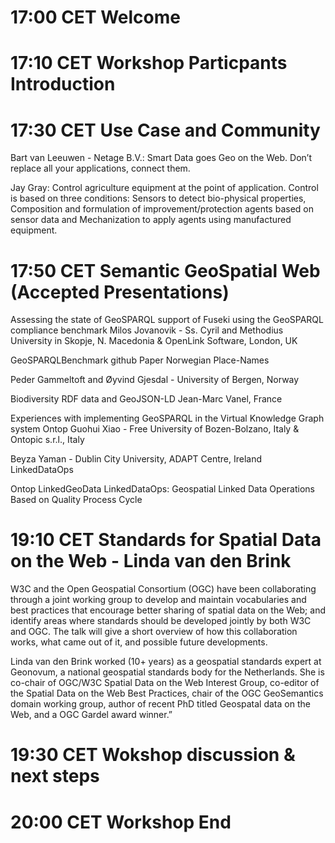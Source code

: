 
# 17:00 CET Welcome

# 17:10 CET Workshop Particpants Introduction

# 17:30 CET Use Case and Community

Bart van Leeuwen - Netage B.V.: Smart Data goes Geo on the Web. Don’t replace all your applications, connect them.

Jay Gray: Control agriculture equipment at the point of application.  Control is based on three conditions: Sensors to detect bio-physical properties, Composition and formulation of improvement/protection agents based on sensor data and Mechanization to apply agents using manufactured equipment.

# 17:50 CET Semantic GeoSpatial Web (Accepted Presentations)
Assessing the state of GeoSPARQL support of Fuseki using the GeoSPARQL compliance benchmark
Milos Jovanovik - Ss. Cyril and Methodius University in Skopje, N. Macedonia & OpenLink Software, London, UK

GeoSPARQLBenchmark github Paper
Norwegian Place-Names

Peder Gammeltoft and Øyvind Gjesdal - University of Bergen, Norway

Biodiversity RDF data and GeoJSON-LD
Jean-Marc Vanel, France

Experiences with implementing GeoSPARQL in the Virtual Knowledge Graph system Ontop
Guohui Xiao - Free University of Bozen-Bolzano, Italy & Ontopic s.r.l., Italy

Beyza Yaman - Dublin City University, ADAPT Centre, Ireland
LinkedDataOps

Ontop LinkedGeoData
LinkedDataOps: Geospatial Linked Data Operations Based on Quality Process Cycle

# 19:10 CET Standards for Spatial Data on the Web - Linda van den Brink
W3C and the Open Geospatial Consortium (OGC) have been collaborating through a joint working group to develop and maintain vocabularies and best practices that encourage better sharing of spatial data on the Web; and identify areas where standards should be developed jointly by both W3C and OGC. The talk will give a short overview of how this collaboration works, what came out of it, and possible future developments.

Linda van den Brink worked (10+ years) as a geospatial standards expert at Geonovum, a national geospatial standards body for the Netherlands. She is co-chair of OGC/W3C Spatial Data on the Web Interest Group, co-editor of the Spatial Data on the Web Best Practices, chair of the OGC GeoSemantics domain working group, author of recent PhD titled Geospatal data on the Web, and a OGC Gardel award winner.”

# 19:30 CET Wokshop discussion & next steps

# 20:00 CET Workshop End
